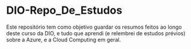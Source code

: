 # DIO-Repo_De_Estudos

Este repositório tem como objetivo guardar os resumos feitos ao longo deste curso da DIO, e tudo que aprendi (e relembrei de estudos prévios) sobre a Azure, e a Cloud Computing em geral.
